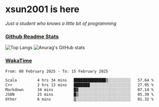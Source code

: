 # xsun2001 is here

*Just a student who knows a little bit of programming*

### [Github Readme Stats](https://github.com/anuraghazra/github-readme-stats)

![Top Langs](https://github-readme-stats.vercel.app/api/top-langs/?username=xsun2001&layout=compact&theme=radical) ![Anurag's GitHub stats](https://github-readme-stats.vercel.app/api?username=xsun2001&show_icons=true&theme=radical)

### [WakaTime](https://wakatime.com)

<!--START_SECTION:waka-->

```txt
From: 08 February 2025 - To: 15 February 2025

Scala         4 hrs 34 mins   ██████████████▒░░░░░░░░░░   57.64 %
C++           2 hrs 13 mins   ███████░░░░░░░░░░░░░░░░░░   27.95 %
Markdown      34 mins         █▓░░░░░░░░░░░░░░░░░░░░░░░   07.14 %
JSON          25 mins         █▒░░░░░░░░░░░░░░░░░░░░░░░   05.39 %
Other         6 mins          ▒░░░░░░░░░░░░░░░░░░░░░░░░   01.32 %
```

<!--END_SECTION:waka-->
